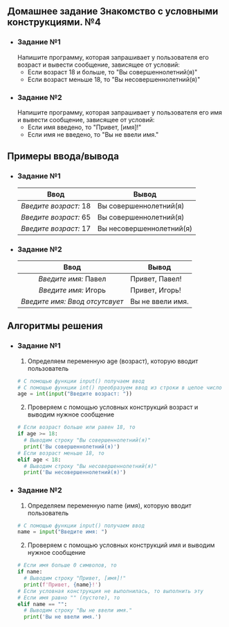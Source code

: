 ## Домашнее задание Знакомство с условными конструкциями. №4
- ### Задание №1
  Напишите программу, которая запрашивает у пользователя его возраст и вывести сообщение, зависящее от условий:
  - Если возраст 18 и больше, то "Вы совершеннолетний(я)"
  - Если возраст меньше 18, то "Вы несовершеннолетний(я)"
- ### Задание №2
  Напишите программу, которая запрашивает у пользователя его имя и вывести сообщение, зависящее от условий:
  - Если имя введено, то "Привет, [имя]!"
  - Если имя не введено, то "Вы не ввели имя."

## Примеры ввода/вывода 
- ### Задание №1
  | Ввод  | Вывод |
  |:------------------------:|---------------|
  | *Введите возраст:* 18 | Вы совершеннолетний(я) |
  | *Введите возраст:* 65 | Вы совершеннолетний(я) |
  | *Введите возраст:* 17 | Вы несовершеннолетний(я) |

- ### Задание №2
  | Ввод  | Вывод |
  |:------------------------:|---------------|
  | *Введите имя:* Павел | Привет, Павел! |
  | *Введите имя:* Игорь | Привет, Игорь! |
  | *Введите имя:* *Ввод отсутсвует* | Вы не ввели имя. |

## Алгоритмы решения
  - ### Задание №1
      1. Определяем переменную age (возраст), которую вводит пользователь
      ```py
      # С помощью функции input() получаем ввод
      # С помощью функции int() преобразуем ввод из строки в целое число
      age = int(input("Введите возраст: "))
      ```
      2. Проверяем с помощью условных конструкций возраст и выводим нужное сообщение
      ```py
      # Если возраст больше или равен 18, то
      if age >= 18:
        # Выводим строку "Вы совершеннолетний(я)"
        print('Вы совершеннолетний(я)')
      # Если возраст меньше 18, то
      elif age < 18:
        # Выводим строку "Вы несовершеннолетний(я)"
        print('Вы несовершеннолетний(я)')
      ```
  
  - ### Задание №2
      1. Определяем переменную name (имя), которую вводит пользователь
    ```py
    # С помощью функции input() получаем ввод
    name = input("Введите имя: ")
    ```
      2. Проверяем с помощью условных конструкций имя и выводим нужное сообщение
      ```py
      # Если имя больше 0 символов, то
      if name:
        # Выводим строку "Привет, [имя]!"
        print(f'Привет, {name}!')
      # Если условная конструкция не выполнилась, то выполнить эту
      # Если имя равно "" (пустоте), то
      elif name == "":
        # Выводим строку "Вы не ввели имя."
        print('Вы не ввели имя.')
      ```
